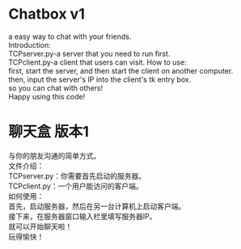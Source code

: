 # Chatbox v1
a easy way to chat with your friends.  
Introduction:  
TCPserver.py-a server that you need to run first.  
TCPclient.py-a client that users can visit.
How to use:  
first, start the server, and then start the client on another computer.  
then, input the server's IP into the client's tk entry box.  
so you can chat with others!  
Happy using this code!  
# 聊天盒 版本1  
与你的朋友沟通的简单方式。  
文件介绍：  
TCPserver.py：你需要首先启动的服务器。  
TCPclient.py：一个用户能访问的客户端。  
如何使用：  
首先，启动服务器，然后在另一台计算机上启动客户端。  
接下来，在服务器窗口输入栏里填写服务器IP。  
就可以开始聊天啦！  
玩得愉快！  
